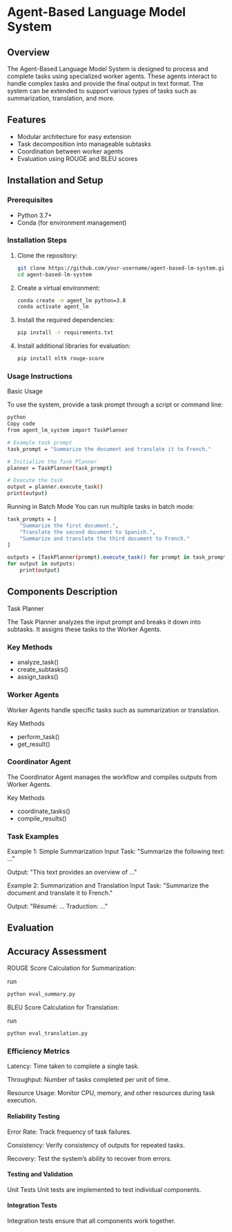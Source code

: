 # Agent-Based Language Model System

## Overview

The Agent-Based Language Model System is designed to process and complete tasks using specialized worker agents. These agents interact to handle complex tasks and provide the final output in text format. The system can be extended to support various types of tasks such as summarization, translation, and more.

## Features

- Modular architecture for easy extension
- Task decomposition into manageable subtasks
- Coordination between worker agents
- Evaluation using ROUGE and BLEU scores

## Installation and Setup

### Prerequisites

- Python 3.7+
- Conda (for environment management)

### Installation Steps

1. Clone the repository:
   ```bash
   git clone https://github.com/your-username/agent-based-lm-system.git
   cd agent-based-lm-system
    ```
2. Create a virtual environment:
    ```bash
    conda create -n agent_lm python=3.8
    conda activate agent_lm
    ```

3. Install the required dependencies:
    ```bash
    pip install -r requirements.txt
    ```
4. Install additional libraries for evaluation:
    ```bash
    pip install nltk rouge-score
    ```

### Usage Instructions

Basic Usage

To use the system, provide a task prompt through a script or command line:
```bash
python
Copy code
from agent_lm_system import TaskPlanner

# Example task prompt
task_prompt = "Summarize the document and translate it to French."

# Initialize the Task Planner
planner = TaskPlanner(task_prompt)

# Execute the task
output = planner.execute_task()
print(output)
```
Running in Batch Mode
You can run multiple tasks in batch mode:


```bash
task_prompts = [
    "Summarize the first document.",
    "Translate the second document to Spanish.",
    "Summarize and translate the third document to French."
]

outputs = [TaskPlanner(prompt).execute_task() for prompt in task_prompts]
for output in outputs:
    print(output)
```
## Components Description
Task Planner

The Task Planner analyzes the input prompt and breaks it down into subtasks. It assigns these tasks to the Worker Agents.

### Key Methods

- analyze_task()
- create_subtasks()
- assign_tasks()

### Worker Agents
Worker Agents handle specific tasks such as summarization or translation.

Key Methods

- perform_task()
- get_result()

### Coordinator Agent

The Coordinator Agent manages the workflow and compiles outputs from Worker Agents.

Key Methods

- coordinate_tasks()
- compile_results()

### Task Examples

Example 1: Simple Summarization
Input Task: "Summarize the following text: ..."

Output: "This text provides an overview of ..."

Example 2: Summarization and Translation
Input Task: "Summarize the document and translate it to French."

Output: "Résumé: ... Traduction: ..."

## Evaluation
## Accuracy Assessment

ROUGE Score Calculation for Summarization:

run 
```bash
python eval_summary.py
```

BLEU Score Calculation for Translation:

run
```bash
python eval_translation.py
```

### Efficiency Metrics

Latency: Time taken to complete a single task.

Throughput: Number of tasks completed per unit of time.

Resource Usage: Monitor CPU, memory, and other resources during task execution.

#### Reliability Testing

Error Rate: Track frequency of task failures.

Consistency: Verify consistency of outputs for repeated tasks.

Recovery: Test the system’s ability to recover from errors.

#### Testing and Validation

Unit Tests
Unit tests are implemented to test individual components.

#### Integration Tests
Integration tests ensure that all components work together.

